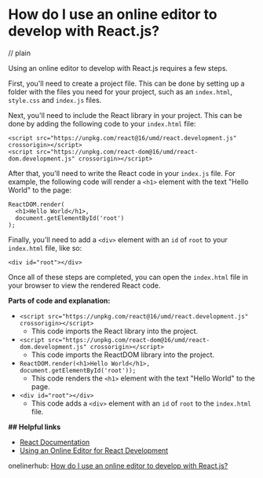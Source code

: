 # How do I use an online editor to develop with React.js?
// plain

Using an online editor to develop with React.js requires a few steps.

First, you'll need to create a project file. This can be done by setting up a folder with the files you need for your project, such as an `index.html`, `style.css` and `index.js` files.

Next, you'll need to include the React library in your project. This can be done by adding the following code to your `index.html` file:
```
<script src="https://unpkg.com/react@16/umd/react.development.js" crossorigin></script>
<script src="https://unpkg.com/react-dom@16/umd/react-dom.development.js" crossorigin></script>
```

After that, you'll need to write the React code in your `index.js` file. For example, the following code will render a `<h1>` element with the text "Hello World" to the page:
```
ReactDOM.render(
  <h1>Hello World</h1>,
  document.getElementById('root')
);
```

Finally, you'll need to add a `<div>` element with an `id` of `root` to your `index.html` file, like so:
```
<div id="root"></div>
```

Once all of these steps are completed, you can open the `index.html` file in your browser to view the rendered React code.

**Parts of code and explanation:**

- `<script src="https://unpkg.com/react@16/umd/react.development.js" crossorigin></script>`
  - This code imports the React library into the project.
- `<script src="https://unpkg.com/react-dom@16/umd/react-dom.development.js" crossorigin></script>`
  - This code imports the ReactDOM library into the project.
- `ReactDOM.render(<h1>Hello World</h1>, document.getElementById('root'));`
  - This code renders the `<h1>` element with the text "Hello World" to the page.
- `<div id="root"></div>`
  - This code adds a `<div>` element with an `id` of `root` to the `index.html` file.

**## Helpful links**

- [React Documentation](https://reactjs.org/docs/getting-started.html)
- [Using an Online Editor for React Development](https://www.digitalocean.com/community/tutorials/using-an-online-editor-for-react-development)

onelinerhub: [How do I use an online editor to develop with React.js?](https://onelinerhub.com/reactjs/how-do-i-use-an-online-editor-to-develop-with-react-js)